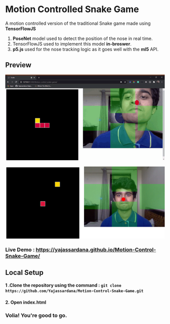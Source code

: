 Motion Controlled Snake Game
===============================
A motion controlled version of the traditional Snake game made using **TensorFlowJS**
1. **PoseNet** model used to detect the position of the nose in real time.
2. TensorFlowJS used to implement this model **in-broswer**.
3. **p5.js** used for the nose tracking logic as it goes well with the **ml5** API.
## Preview
![Preview_gif](https://github.com/Yajassardana/Motion-Control-Snake-Game/blob/master/ReadMe/snake_gif.gif)
<br/>
<br/>
![Screenshot](https://github.com/Yajassardana/Motion-Control-Snake-Game/blob/master/ReadMe/Screenshot%20(202).png)
### Live Demo : https://yajassardana.github.io/Motion-Control-Snake-Game/
## Local Setup
#### 1 .Clone the repository using the command : `git clone https://github.com/Yajassardana/Motion-Control-Snake-Game.git` <br/>
#### 2. Open index.html
### Volia! You're good to go.
